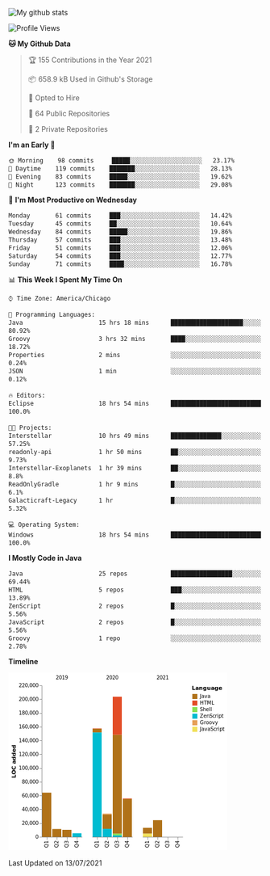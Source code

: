 ![My github stats](https://github-readme-stats.vercel.app/api?username=romvoid95&theme=gruvbox&include_all_commits=true&show_icons=true")

<!--START_SECTION:waka-->
![Profile Views](http://img.shields.io/badge/Profile%20Views-0-blue)

**🐱 My Github Data** 

> 🏆 155 Contributions in the Year 2021
 > 
> 📦 658.9 kB Used in Github's Storage 
 > 
> 💼 Opted to Hire
 > 
> 📜 64 Public Repositories 
 > 
> 🔑 2 Private Repositories  
 > 
**I'm an Early 🐤** 

```text
🌞 Morning    98 commits     █████░░░░░░░░░░░░░░░░░░░░   23.17% 
🌆 Daytime    119 commits    ███████░░░░░░░░░░░░░░░░░░   28.13% 
🌃 Evening    83 commits     █████░░░░░░░░░░░░░░░░░░░░   19.62% 
🌙 Night      123 commits    ███████░░░░░░░░░░░░░░░░░░   29.08%

```
📅 **I'm Most Productive on Wednesday** 

```text
Monday       61 commits     ███░░░░░░░░░░░░░░░░░░░░░░   14.42% 
Tuesday      45 commits     ██░░░░░░░░░░░░░░░░░░░░░░░   10.64% 
Wednesday    84 commits     █████░░░░░░░░░░░░░░░░░░░░   19.86% 
Thursday     57 commits     ███░░░░░░░░░░░░░░░░░░░░░░   13.48% 
Friday       51 commits     ███░░░░░░░░░░░░░░░░░░░░░░   12.06% 
Saturday     54 commits     ███░░░░░░░░░░░░░░░░░░░░░░   12.77% 
Sunday       71 commits     ████░░░░░░░░░░░░░░░░░░░░░   16.78%

```


📊 **This Week I Spent My Time On** 

```text
⌚︎ Time Zone: America/Chicago

💬 Programming Languages: 
Java                     15 hrs 18 mins      ████████████████████░░░░░   80.92% 
Groovy                   3 hrs 32 mins       ████░░░░░░░░░░░░░░░░░░░░░   18.72% 
Properties               2 mins              ░░░░░░░░░░░░░░░░░░░░░░░░░   0.24% 
JSON                     1 min               ░░░░░░░░░░░░░░░░░░░░░░░░░   0.12%

🔥 Editors: 
Eclipse                  18 hrs 54 mins      █████████████████████████   100.0%

🐱‍💻 Projects: 
Interstellar             10 hrs 49 mins      ██████████████░░░░░░░░░░░   57.25% 
readonly-api             1 hr 50 mins        ██░░░░░░░░░░░░░░░░░░░░░░░   9.73% 
Interstellar-Exoplanets  1 hr 39 mins        ██░░░░░░░░░░░░░░░░░░░░░░░   8.8% 
ReadOnlyGradle           1 hr 9 mins         █░░░░░░░░░░░░░░░░░░░░░░░░   6.1% 
Galacticraft-Legacy      1 hr                █░░░░░░░░░░░░░░░░░░░░░░░░   5.32%

💻 Operating System: 
Windows                  18 hrs 54 mins      █████████████████████████   100.0%

```

**I Mostly Code in Java** 

```text
Java                     25 repos            █████████████████░░░░░░░░   69.44% 
HTML                     5 repos             ███░░░░░░░░░░░░░░░░░░░░░░   13.89% 
ZenScript                2 repos             █░░░░░░░░░░░░░░░░░░░░░░░░   5.56% 
JavaScript               2 repos             █░░░░░░░░░░░░░░░░░░░░░░░░   5.56% 
Groovy                   1 repo              ░░░░░░░░░░░░░░░░░░░░░░░░░   2.78%

```


**Timeline**

![Chart not found](https://raw.githubusercontent.com/ROMVoid95/ROMVoid95/master/charts/bar_graph.png) 


 Last Updated on 13/07/2021
<!--END_SECTION:waka-->
